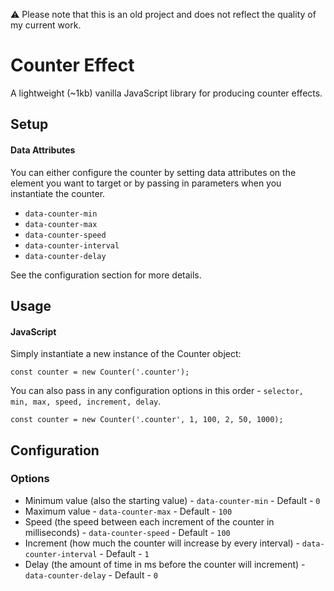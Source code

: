 ⚠️ Please note that this is an old project and does not reflect the quality of my current work.

# Counter Effect

A lightweight (~1kb) vanilla JavaScript library for producing counter effects.

## Setup

#### Data Attributes

You can either configure the counter by setting data attributes on the element you want to target or by passing in parameters when you instantiate the counter.

- `data-counter-min`
- `data-counter-max`
- `data-counter-speed`
- `data-counter-interval`
- `data-counter-delay`

See the configuration section for more details.

## Usage

#### JavaScript

Simply instantiate a new instance of the Counter object:

`const counter = new Counter('.counter');`

You can also pass in any configuration options in this order - `selector, min, max, speed, increment, delay`.

`const counter = new Counter('.counter', 1, 100, 2, 50, 1000);`

## Configuration 

### Options

- Minimum value (also the starting value) - `data-counter-min` - Default - `0`
- Maximum value - `data-counter-max` - Default - `100`
- Speed (the speed between each increment of the counter in milliseconds) - `data-counter-speed` - Default - `100`
- Increment (how much the counter will increase by every interval) - `data-counter-interval` - Default - `1`
- Delay (the amount of time in ms before the counter will increment) - `data-counter-delay` - Default - `0`
